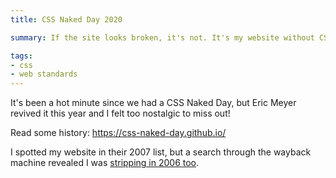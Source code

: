 ```yaml
---
title: CSS Naked Day 2020

summary: If the site looks broken, it's not. It's my website without CSS!

tags:
- css
- web standards
---
```


It's been a hot minute since we had a CSS Naked Day, but Eric Meyer revived it this year and I felt too nostalgic to miss out!

Read some history: https://css-naked-day.github.io/

I spotted my website in their 2007 list, but a search through the wayback machine revealed I was [stripping in 2006 too](https://web.archive.org/web/20060406101419/http://cruppel.com/gbs/css-naked-day/).
